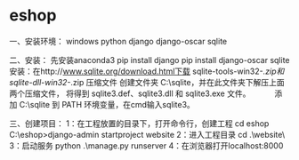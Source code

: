 # eshop
一、安装环境：
windows
python
django
django-oscar
sqlite

二、安装：
先安装anaconda3
pip install django
pip install django-oscar
sqlite安装：在http://www.sqlite.org/download.html下载 
            sqlite-tools-win32-*.zip和sqlite-dll-win32-*.zip 压缩文件
            创建文件夹 C:\sqlite，并在此文件夹下解压上面两个压缩文件，
            将得到 sqlite3.def、sqlite3.dll 和 sqlite3.exe 文件。
            添加 C:\sqlite 到 PATH 环境变量，在cmd输入sqlite3。
            
三、创建项目：
1：在工程放置的目录下，打开命令行，创建工程 
cd eshop
C:\eshop>django-admin startproject website 
2：进入工程目录 
cd .\website\ 
3：启动服务 
python .\manage.py runserver 
4：在浏览器打开localhost:8000
